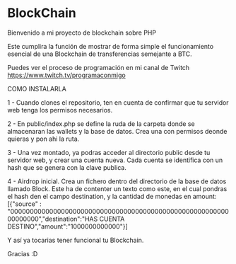 # BlockChain

Bienvenido a mi proyecto de blockchain sobre PHP

Este cumplira la función de mostrar de forma simple el funcionamiento esencial de una Blockchain de transferencias semejante a BTC.

Puedes ver el proceso de programación en mi canal de Twitch https://www.twitch.tv/programaconmigo


COMO INSTALARLA

 1 - Cuando clones el repositorio, ten en cuenta de confirmar que tu servidor web tenga los permisos necesarios.
 
 2 - En public/index.php se define la ruda de la carpeta donde se almacenaran las wallets y la base de datos. Crea una con permisos deonde quieras y pon ahi la ruta.
 
 3 - Una vez montado, ya podras acceder al directorio public desde tu servidor web, y crear una cuenta nueva. Cada cuenta se identifica con un hash que se genera con la clave publica.
 
 4 - Airdrop inicial. Crea un fichero dentro del directorio de la base de datos llamado Block. Este ha de contenter un texto como este, en el cual pondras el hash den el campo destination, y la cantidad de monedas en amount:
 [{"source" : "0000000000000000000000000000000000000000000000000000000000000000","destination":"HAS CUENTA DESTINO","amount":"1000000000000"}]

Y así ya tocarias tener funcional tu Blockchain.

Gracias :D
